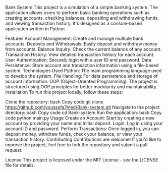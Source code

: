Bank System
This project is a simulation of a simple banking system. The application allows users to perform basic banking operations such as creating accounts, checking balances, depositing and withdrawing funds, and viewing transaction history. It's designed as a console-based application written in Python.

Features
Account Management: Create and manage multiple bank accounts.
Deposits and Withdrawals: Easily deposit and withdraw money from accounts.
Balance Inquiry: Check the current balance of any account.
Transaction History: View detailed transaction history for each account.
User Authentication: Securely login with a user ID and password.
Data Persistence: Store account and transaction information using a file-based system.
Technologies Used
Python: The main programming language used to develop the system.
File Handling: For data persistence and storage of account information.
OOP (Object-Oriented Programming): The project is structured using OOP principles for better modularity and maintainability.
Installation
To run this project locally, follow these steps:

Clone the repository:
bash
Copy code
git clone https://github.com/youssefa7med/Bank-system.git
Navigate to the project directory:
bash
Copy code
cd Bank-system
Run the application:
bash
Copy code
python main.py
Usage
Create an Account: Start by creating a new account by providing your name and initial deposit.
Login: Log in using your account ID and password.
Perform Transactions: Once logged in, you can deposit money, withdraw funds, check your balance, or view your transaction history.
Contributing
Contributions are welcome! If you'd like to improve the project, feel free to fork the repository and submit a pull request.

License
This project is licensed under the MIT License - see the LICENSE file for details.
